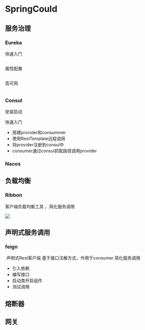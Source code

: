 # SpringCould

## 服务治理

### Eureka

快速入门

~~~

~~~

属性配置

~~~

~~~

高可用

~~~

~~~



### Consul

安装启动

快速入门

* 搭建provider和consummer
* 使用RestTemplate远程调用
* 将provider注册到consul中
* consumer通过consul抓取路径调用provider



### Nacos



## 负载均衡

### Ribbon

客户端负载均衡工具 ，简化服务调用

![](C:\Users\pengli\AppData\Roaming\Typora\typora-user-images\1603125626225.png)



## 声明式服务调用

###  feign

​	声明式Rest客户端 基于接口注解方式，作用于consumer 简化服务调用

* 引入依赖
* 编写接口
* 启动类开启组件
* 测试调用

## 熔断器

### 

## 网关

